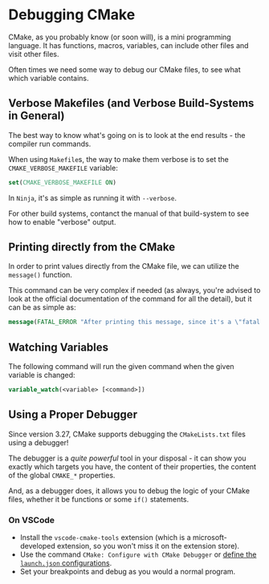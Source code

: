 # Debugging CMake

CMake, as you probably know (or soon will), is a mini programming language. It has functions, macros, variables, can include other files and visit other files.

Often times we need some way to debug our CMake files, to see what which variable contains.

## Verbose Makefiles (and Verbose Build-Systems in General)

The best way to know what's going on is to look at the end results - the compiler run commands.

When using `Makefile`s, the way to make them verbose is to set the `CMAKE_VERBOSE_MAKEFILE` variable:

```cmake
set(CMAKE_VERBOSE_MAKEFILE ON)
```

In `Ninja`, it's as simple as running it with `--verbose`.

For other build systems, contanct the manual of that build-system to see how to enable "verbose" output.


## Printing directly from the CMake

In order to print values directly from the CMake file, we can utilize the `message()` function.

This command can be very complex if needed (as always, you're advised to look at the official documentation of the command for all the detail), but it can be as simple as:

```cmake
message(FATAL_ERROR "After printing this message, since it's a \"fatal error\", CMake would stop execution immediately")
```


## Watching Variables

The following command will run the given command when the given variable is changed:

```cmake
variable_watch(<variable> [<command>])
```


## Using a Proper Debugger

Since version 3.27, CMake supports debugging the `CMakeLists.txt` files using a debugger!

The debugger is a *quite powerful* tool in your disposal - it can show you exactly which targets you have, the content of their properties, the content of the global `CMAKE_*` properties.

And, as a debugger does, it allows you to debug the logic of your CMake files, whether it be functions or some `if()` statements.

### On VSCode

- Install the `vscode-cmake-tools` extension (which is a microsoft-developed extension, so you won't miss it on the extension store).
- Use the command `CMake: Configure with CMake Debugger` or [define the `launch.json` configurations](https://github.com/microsoft/vscode-cmake-tools/blob/main/docs/debug.md).
- Set your breakpoints and debug as you would a normal program.

